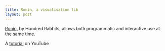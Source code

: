 ```yaml
---
title: Ronin, a visualisation lib
layout: post
---
```


[Ronin](https://github.com/hundredrabbits/Ronin), by Hundred Rabbits, allows both programmatic and interactive use at the same time.

A [tutorial](https://www.youtube.com/watch?v=SgAWGh1s9zg) on YouTube 
